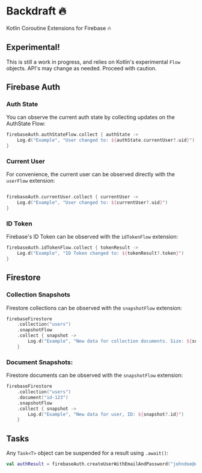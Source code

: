 # Backdraft 🔥
Kotlin Coroutine Extensions for Firebase 🔥

## Experimental!
This is still a work in progress, and relies on Kotlin's experimental 
`Flow` objects. API's may change as needed. Proceed with caution.

## Firebase Auth

### Auth State

You can observe the current auth state by collecting updates on the 
AuthState Flow:

```kotlin
firebaseAuth.authStateFlow.collect { authState ->
    Log.d("Example", "User changed to: ${authState.currentUser?.uid}")
}
```

### Current User

For convenience, the current user can be observed directly with 
the `userFlow` extension: 

```kotlin

firebaseAuth.currentUser.collect { currentUser ->
    Log.d("Example", "User changed to: ${currentUser?.uid}")
}
```

### ID Token

Firebase's ID Token can be observed with the `idTokenFlow` extension:

```kotlin
firebaseAuth.idTokenFlow.collect { tokenResult ->
    Log.d("Example", "ID Token changed to: ${tokenResult?.token}")
}
```

## Firestore

### Collection Snapshots

Firestore collections can be observed with the `snapshotFlow` extension:

```kotlin
firebaseFirestore
    .collection("users")
    .snapshotFlow
    .collect { snapshot ->
        Log.d("Example", "New data for collection documents. Size: ${snapshot?.documents?.size}")
    }
```

### Document Snapshots:

Firestore documents can be observed with the `snapshotFlow` extension:

```kotlin
firebaseFirestore
    .collection("users")
    .document("id-123")
    .snapshotFlow
    .collect { snapshot ->
        Log.d("Example", "New data for user, ID: ${snapshot?.id}")
    }
```

## Tasks

Any `Task<T>` object can be suspended for a result using `.await()`:

```kotlin
val authResult = firebaseAuth.createUserWithEmailAndPassword("johndoe@example.com", "notsecure").await()
```

